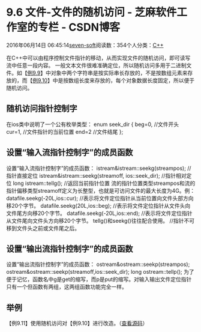 
# 9.6 文件-文件的随机访问 -  芝麻软件工作室的专栏 - CSDN博客


2016年06月14日 06:45:14[seven-soft](https://me.csdn.net/softn)阅读数：354个人分类：[C++																](https://blog.csdn.net/softn/article/category/6266511)



在C++中可以由程序控制文件指针的移动，从而实现文件的随机访问，即可读写流中任意一段内容。
一般文本文件很难准确定位，所以随机访问多用于二进制文件。如【[例9.9](http://www.weixueyuan.net/templets/default/cpp/source/%E6%96%87%E6%9C%AC%E5%BC%8F%E6%95%B0%E6%8D%AE%E6%96%87%E4%BB%B6%E7%9A%84%E5%88%9B%E5%BB%BA%E4%B8%8E%E8%AF%BB%E5%8F%96%E6%95%B0%E6%8D%AE.txt)】中对象中两个字符串是按实际串长存放的，不是按数组元素来存放的，而【[例9.10](http://www.weixueyuan.net/templets/default/cpp/source/Ex9_10.txt)】中是按数组长度来存放的，每个对象数据长度固定，所以便于随机访问。
## 随机访问指针控制字
在ios类中说明了一个公有枚举类型：
enum seek_dir
{
beg=0, //文件开头
cur=1, //文件指针的当前位置
end=2 //文件结尾
};
## 设置“输入流指针控制字”的成员函数
设置“输入流指针控制字”的成员函数：
istream&istream::seekg(streampos); //指针直接定位
istream&istream::seekg(streamoff, ios::seek_dir); //指针相对定位
long istream::tellg(); //返回当前指针位置
流的指针位置类型streampos和流的指针偏移类型streamoff定义为长整型，也就是可访问文件的最大长度为4G。例：
datafile.seekg(-20L,ios::cur);
//表示将文件定位指针从当前位置向文件头部方向移20个字节。
datafile.seekg(20L,ios::beg);
//表示将文件定位指针从文件头向文件尾方向移20个字节。
datafile.seekg(-20L,ios::end);
//表示将文件定位指针从文件尾向文件头方向移20个字节。
tellg()和seekg()往往配合使用。
//指针不可移到文件头之前或文件尾之后。
## 设置“输出流指针控制字”的成员函数
设置“输出流指针控制字”的成员函数：
ostream&ostream::seekp(streampos);
ostream&ostream::seekp(streamoff,ios::seek_dir);
long ostream::tellp();
为了便于记忆，函数名中g是get的缩写，而p是put的缩写。对输入输出文件定位指针只有一个但函数有两组，这两组函数功能完全一样。
## 举例
【例9.11】使用随机访问对【例9.10】进行改造。（[查看源码](http://www.weixueyuan.net/templets/default/cpp/source/Ex9_11.txt)）

